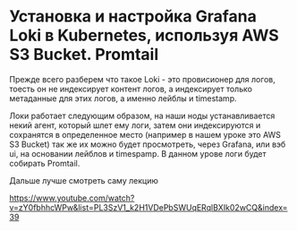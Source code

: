 # Установка и настройка Grafana Loki в Kubernetes, используя AWS S3 Bucket. Promtail

Прежде всего разберем что такое Loki - это провисионер для логов, тоесть он не индексирует контент логов, а индексирует
только метаданные для этих логов, а именно лейблы и timestamp.

Локи работает следующим образом, на наши ноды устанавливается некий агент, который шлет ему логи, затем они
индексируются и сохранятся в определенное место (например в нашем уроке это AWS S3 Bucket) так же их можно будет
просмотреть, через Grafana, или вэб ui, на основании лейблов и timespamp. В данном урове логи будет собирать Promtail.

Дальше лучше смотреть саму лекцию

https://www.youtube.com/watch?v=zY0fbhhcWPw&list=PL3SzV1_k2H1VDePbSWUqERqlBXIk02wCQ&index=39

